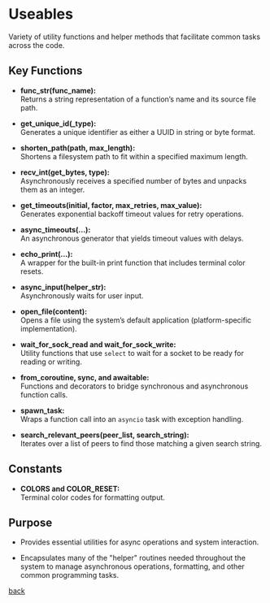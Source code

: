 # Useables

Variety of utility functions and helper methods that facilitate common tasks across the code.

## Key Functions

- **func_str(func_name):**  
  Returns a string representation of a function’s name and its source file path.

- **get_unique_id(_type):**  
  Generates a unique identifier as either a UUID in string or byte format.

- **shorten_path(path, max_length):**  
  Shortens a filesystem path to fit within a specified maximum length.

- **recv_int(get_bytes, type):**  
  Asynchronously receives a specified number of bytes and unpacks them as an integer.

- **get_timeouts(initial, factor, max_retries, max_value):**  
  Generates exponential backoff timeout values for retry operations.

- **async_timeouts(...):**  
  An asynchronous generator that yields timeout values with delays.

- **echo_print(...):**  
  A wrapper for the built-in print function that includes terminal color resets.

- **async_input(helper_str):**  
  Asynchronously waits for user input.

- **open_file(content):**  
  Opens a file using the system’s default application (platform-specific implementation).

- **wait_for_sock_read and wait_for_sock_write:**  
  Utility functions that use `select` to wait for a socket to be ready for reading or writing.

- **from_coroutine, sync, and awaitable:**  
  Functions and decorators to bridge synchronous and asynchronous function calls.

- **spawn_task:**  
  Wraps a function call into an `asyncio` task with exception handling.

- **search_relevant_peers(peer_list, search_string):**  
  Iterates over a list of peers to find those matching a given search string.

## Constants

- **COLORS and COLOR_RESET:**  
  Terminal color codes for formatting output.

## Purpose

- Provides essential utilities for async operations and system interaction.

- Encapsulates many of the "helper" routines needed throughout the system to manage asynchronous operations, formatting, and other common programming tasks.

[back](/docs/avails)
